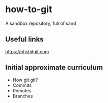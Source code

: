 # how-to-git
A sandbox repository, full of sand

## Useful links
https://ohshitgit.com

## Initial approximate curriculum
- How git git?
- Commits
- Remotes
- Branches
